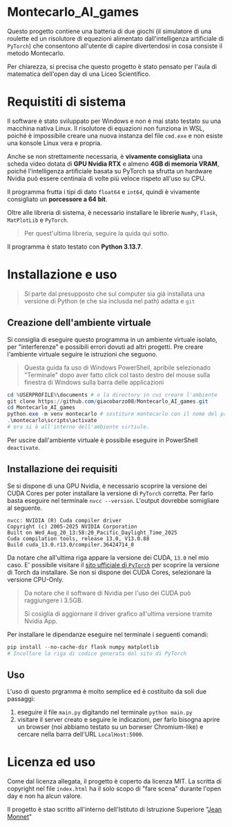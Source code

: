 # Montecarlo_AI_games
Questo progetto contiene una batteria di due giochi (il simulatore di una roulette ed un risolutore di equezioni alimentato dall'intelligenza artificiale di `PyTorch`) che consentono all'utente di capire divertendosi in cosa consiste il metodo Montecarlo.

Per chiarezza, si precisa che questo progetto è stato pensato per l'aula di matematica dell'open day di una Liceo Scientifico.

# Requistiti di sistema
Il software è stato sviluppato per Windows e non è mai stato testato su una macchina nativa Linux. Il risolutore di equazioni non funziona in WSL, poiché è impossibile creare una nuova instanza del file `cmd.exe` e non esiste una konsole Linux vera e propria.

Anche se non strettamente necessaria, è **vivamente consigliata** una scheda video dotata di **GPU Nvidia RTX** e almeno **4GB di memoria VRAM**, poiché l'intelligenza artificiale basata su PyTorch sa sfrutta un hardware Nvidia può essere centinaia di volte più veloce rispeto all'uso su CPU.

Il programma frutta i tipi di dato `float64` e `int64`, quindi è vivamente consigliato un **porcessore a 64 bit**.

Oltre alle libreria di sistema, è necessario installare le librerie `NumPy`, `Flask`, `MatPlotLib` e `PyTorch`.
> Per quest'ultima libreria, seguire la quida qui sotto.

Il programma è stato testato con **Python 3.13.7**.

# Installazione e uso
> Si parte dal presupposto che sul computer sia già installata una versione di Python (e che sia inclusda nel path) adatta e `git`

## Creazione dell'ambiente virtuale
Si consiglia di eseguire questo programma in un ambiente virtuale isolato, per "interferenze" e possibili errori dovuti ad altri progetti. Pre creare l'ambiente virtuale seguire le istruzioni che seguono.

> Questa guida fa uso di Windows PowerShell, apribile selezionado "Terminale" dopo aver fatto click col tasto destro del mouse sulla finestra di Windows sulla barra delle applicazioni

```PowerShell
cd %USERPROFILE%\documents # o la directory in cui creare l'ambiente
git clone https://github.com/giacobarzo08/Montecarlo_AI_games.git
cd Montecarlo_AI_games
python.exe -m venv montecarlo # sostiture montecarlo con il nome del prorpio ambiente
.\montecarlo\scripts\activate
# ora si è all'interno dell'ambiente virtiule.
```

Per uscire dall'ambiente virtuale è possibile eseguire in PowerShell `deactivate`.

## Installazione dei requisiti
Se si dispone di una GPU Nvidia, è necessario scoprire la versione dei CUDA Cores per poter installare la versione di `PyTorch` corretta. Per farlo basta eseguire nel terminale `nvcc --version`. L'output dovrebbe somigliare al seguente.
```
nvcc: NVIDIA (R) Cuda compiler driver
Copyright (c) 2005-2025 NVIDIA Corporation
Built on Wed_Aug_20_13:58:20_Pacific_Daylight_Time_2025
Cuda compilation tools, release 13.0, V13.0.88
Build cuda_13.0.r13.0/compiler.36424714_0
```
Da notare che all'ultima riga appare la versione dei CUDA, `13.0` nel mio caso.
E' possibile visitare il [sito ufficiale di `PyTorch`](https://pytorch.org/get-started/locally/) per scoprire la versione di Torch da installare. Se non si dispone dei CUDA Cores, selezionare la versione CPU-Only.

> Da notare che il software di Nvidia per l'uso dei CUDA può raggiungere i 3.5GB.
> 
> Si cosiglia di aggiornare il driver grafico all'ultima versione tramite Nvidia App.

Per installare le dipendanze eseguire nel terminale i seguenti comandi:
```PowerShell
pip install --no-cache-dir flask numpy matplotlib
# Incollare la riga di codice generata dal sito di PyTorch
```
## Uso
L'uso di questo prgramma è molto semplice ed è costituito da soli due passaggi:
1) eseguire il file `main.py` digitando nel terminale `python main.py`
2) visitare il server creato e seguire le indicazioni, per farlo bisogna aprire un browser (noi abbiamo testato su un borwser Chromium-like) e cercare nella barra dell'URL `LocalHost:5000`.

# Licenza ed uso
Come dal licenza allegata, il progetto è coperto da licenza MIT. La scritta di copyright nel file `index.html` ha il solo scopo di "fare scena" durante l'open day e non ha alcun valore.

Il progetto è stao scritto all'interno dell'Istituto di Istruzione Superiore "[Jean Monnet](https://www.ismonnet.edu.it/)"
